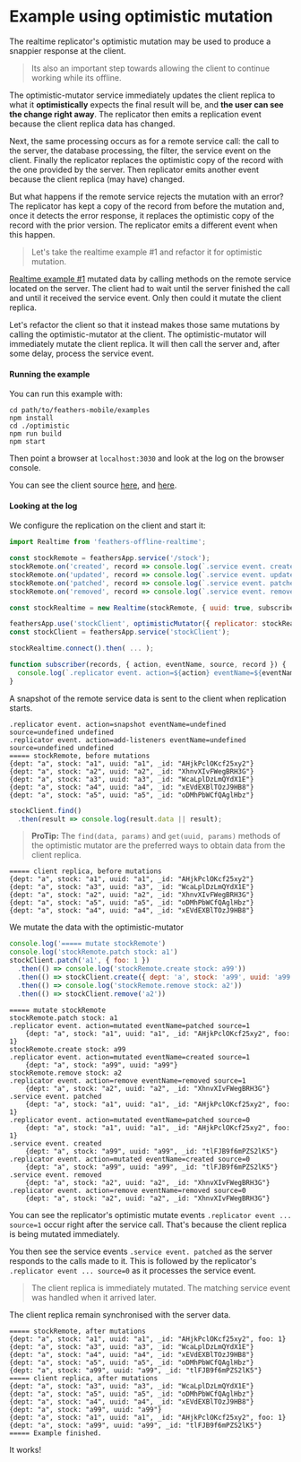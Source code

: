 # Example using optimistic mutation

The realtime replicator's optimistic mutation may be used
to produce a snappier response at the client.

> Its also an important step towards allowing the client to continue working while its offline.

The optimistic-mutator service immediately updates the client replica
to what it **optimistically** expects the final result will be,
and **the user can see the change right away**.
The replicator then emits a replication event because the client replica data has changed.

Next, the same processing occurs as for a remote service call:
the call to the server, the database processing, the filter, the service event on the client.
Finally the replicator replaces the optimistic copy of the record
with the one provided by the server.
Then replicator emits another event because the client replica (may have) changed.

But what happens if the remote service rejects the mutation with an error?
The replicator has kept a copy of the record from before the mutation
and, once it detects the error response,
it replaces the optimistic copy of the record with the prior version.
The replicator emits a different event when this happen.

> Let's take the realtime example #1 and refactor it for optimistic mutation.

[Realtime example #1](./example-realtime.md)
mutated data by calling methods on the remote service located on the server.
The client had to wait until the server finished the call and until it received the service event.
Only then could it mutate the client replica.

Let's refactor the client so that it instead makes those same mutations by calling the
optimistic-mutator at the client.
The optimistic-mutator will immediately mutate the client replica.
It will then call the server and, after some delay, process the service event.

#### Running the example

You can run this example with:

```text
cd path/to/feathers-mobile/examples
npm install
cd ./optimistic
npm run build
npm start
```

Then point a browser at `localhost:3030`
and look at the log on the browser console.

You can see the client source
[here](https://github.com/feathersjs/feathers-docs/blob/master/examples/offline/optimistic/client/index.js),
and [here](https://github.com/feathersjs/feathers-docs/blob/master/examples/offline/optimistic/client/1-third-party.js).

#### Looking at the log

We configure the replication on the client and start it:

```javascript
import Realtime from 'feathers-offline-realtime';

const stockRemote = feathersApp.service('/stock');
stockRemote.on('created', record => console.log(`.service event. created`, record));
stockRemote.on('updated', record => console.log(`.service event. updated`, record));
stockRemote.on('patched', record => console.log(`.service event. patched`, record));
stockRemote.on('removed', record => console.log(`.service event. removed`, record));

const stockRealtime = new Realtime(stockRemote, { uuid: true, subscriber });

feathersApp.use('stockClient', optimisticMutator({ replicator: stockRealtime }));
const stockClient = feathersApp.service('stockClient');

stockRealtime.connect().then( ... );

function subscriber(records, { action, eventName, source, record }) {
  console.log(`.replicator event. action=${action} eventName=${eventName} source=${source}`, record);
}
```

A snapshot of the remote service data is sent to the client when replication starts.

```text
.replicator event. action=snapshot eventName=undefined source=undefined undefined
.replicator event. action=add-listeners eventName=undefined source=undefined undefined
===== stockRemote, before mutations
{dept: "a", stock: "a1", uuid: "a1", _id: "AHjkPclOKcf25xy2"}
{dept: "a", stock: "a2", uuid: "a2", _id: "XhnvXIvFWegBRH3G"}
{dept: "a", stock: "a3", uuid: "a3", _id: "WcaLplDzLmQYdX1E"}
{dept: "a", stock: "a4", uuid: "a4", _id: "xEVdEXBlTOzJ9HB8"}
{dept: "a", stock: "a5", uuid: "a5", _id: "oDMhPbWCfQAglHbz"}
```

```javascript
stockClient.find()
  .then(result => console.log(result.data || result);
```

> **ProTip:** The `find(data, params)` and `get(uuid, params)` methods of the
optimistic mutator are the preferred ways to obtain data from the client replica.

```text
===== client replica, before mutations
{dept: "a", stock: "a1", uuid: "a1", _id: "AHjkPclOKcf25xy2"}
{dept: "a", stock: "a3", uuid: "a3", _id: "WcaLplDzLmQYdX1E"}
{dept: "a", stock: "a2", uuid: "a2", _id: "XhnvXIvFWegBRH3G"}
{dept: "a", stock: "a5", uuid: "a5", _id: "oDMhPbWCfQAglHbz"}
{dept: "a", stock: "a4", uuid: "a4", _id: "xEVdEXBlTOzJ9HB8"}
```


We mutate the data with the optimistic-mutator

```javascript
console.log('===== mutate stockRemote')
console.log('stockRemote.patch stock: a1')
stockClient.patch('a1', { foo: 1 })
  .then(() => console.log('stockRemote.create stock: a99'))
  .then(() => stockClient.create({ dept: 'a', stock: 'a99', uuid: 'a99' }))
  .then(() => console.log('stockRemote.remove stock: a2'))
  .then(() => stockClient.remove('a2'))
```

```text
===== mutate stockRemote
stockRemote.patch stock: a1
.replicator event. action=mutated eventName=patched source=1
    {dept: "a", stock: "a1", uuid: "a1", _id: "AHjkPclOKcf25xy2", foo: 1}
stockRemote.create stock: a99
.replicator event. action=mutated eventName=created source=1
    {dept: "a", stock: "a99", uuid: "a99"}
stockRemote.remove stock: a2
.replicator event. action=remove eventName=removed source=1
    {dept: "a", stock: "a2", uuid: "a2", _id: "XhnvXIvFWegBRH3G"}
.service event. patched
    {dept: "a", stock: "a1", uuid: "a1", _id: "AHjkPclOKcf25xy2", foo: 1}
.replicator event. action=mutated eventName=patched source=0
    {dept: "a", stock: "a1", uuid: "a1", _id: "AHjkPclOKcf25xy2", foo: 1}
.service event. created
    {dept: "a", stock: "a99", uuid: "a99", _id: "tlFJB9f6mPZS2lK5"}
.replicator event. action=mutated eventName=created source=0
    {dept: "a", stock: "a99", uuid: "a99", _id: "tlFJB9f6mPZS2lK5"}
.service event. removed
    {dept: "a", stock: "a2", uuid: "a2", _id: "XhnvXIvFWegBRH3G"}
.replicator event. action=remove eventName=removed source=0
    {dept: "a", stock: "a2", uuid: "a2", _id: "XhnvXIvFWegBRH3G"}
```

You can see the replicator's optimistic mutate events `.replicator event ... source=1`
occur right after the service call.
That's because the client replica is being mutated immediately.

You then see the service events `.service event. patched` as the server responds
to the calls made to it.
This is followed by the replicator's `.replicator event ... source=0`
as it processes the service event.

> The client replica is immediately mutated.
The matching service event was handled when it arrived later.


The client replica remain synchronised with the server data.

```text
===== stockRemote, after mutations
{dept: "a", stock: "a1", uuid: "a1", _id: "AHjkPclOKcf25xy2", foo: 1}
{dept: "a", stock: "a3", uuid: "a3", _id: "WcaLplDzLmQYdX1E"}
{dept: "a", stock: "a4", uuid: "a4", _id: "xEVdEXBlTOzJ9HB8"}
{dept: "a", stock: "a5", uuid: "a5", _id: "oDMhPbWCfQAglHbz"}
{dept: "a", stock: "a99", uuid: "a99", _id: "tlFJB9f6mPZS2lK5"}
===== client replica, after mutations
{dept: "a", stock: "a3", uuid: "a3", _id: "WcaLplDzLmQYdX1E"}
{dept: "a", stock: "a5", uuid: "a5", _id: "oDMhPbWCfQAglHbz"}
{dept: "a", stock: "a4", uuid: "a4", _id: "xEVdEXBlTOzJ9HB8"}
{dept: "a", stock: "a99", uuid: "a99"}
{dept: "a", stock: "a1", uuid: "a1", _id: "AHjkPclOKcf25xy2", foo: 1}
{dept: "a", stock: "a99", uuid: "a99", _id: "tlFJB9f6mPZS2lK5"}
===== Example finished.
```

It works!
